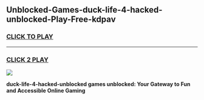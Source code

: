 
## Unblocked-Games-duck-life-4-hacked-unblocked-Play-Free-kdpav
<h3>
<a href="https://premium76.site?title=duck-life-4-hacked-unblocked&ref=10A">CLICK TO PLAY</a></h3>
<hr>

<h3>
<a href="https://premium76.site?title=duck-life-4-hacked-unblocked&ref=10A">CLICK 2 PLAY</a>
  
</h3>

<a href="https://premium76.site?title=duck-life-4-hacked-unblocked&ref=10A"><img src="https://clearcache.store/games.png"></a>


**duck-life-4-hacked-unblocked games unblocked: Your Gateway to Fun and Accessible Online Gaming**

